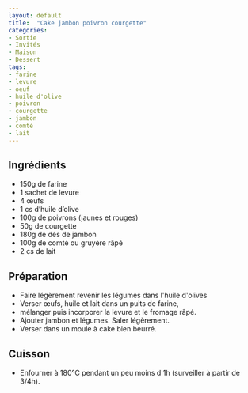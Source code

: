 ```yaml
---
layout: default
title:  "Cake jambon poivron courgette"
categories:
- Sortie
- Invités
- Maison
- Dessert
tags:
- farine
- levure
- oeuf
- huile d'olive
- poivron
- courgette
- jambon
- comté
- lait
---
```


## Ingrédients

- 150g de farine
- 1 sachet de levure
- 4 œufs
- 1 cs d’huile d’olive
- 100g de poivrons (jaunes et rouges)
- 50g de courgette
- 180g de dés de jambon
- 100g de comté ou gruyère râpé
- 2 cs de lait

## Préparation

- Faire légèrement revenir les légumes dans l'huile d'olives
- Verser œufs, huile et lait dans un puits de farine, 
- mélanger puis incorporer la levure et le fromage râpé. 
- Ajouter jambon et légumes. Saler légèrement.
- Verser dans un moule à cake bien beurré.

## Cuisson

- Enfourner à 180°C pendant un peu moins d'1h (surveiller à partir de 3/4h).